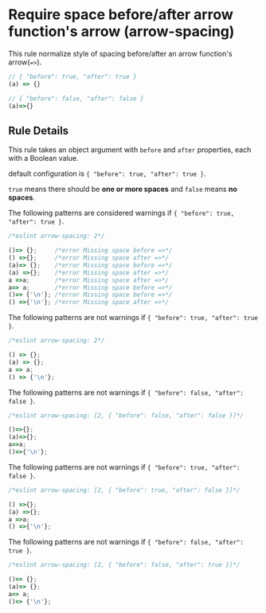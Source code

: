 # Require space before/after arrow function's arrow (arrow-spacing)

This rule normalize style of spacing before/after an arrow function's arrow(`=>`).

```js
// { "before": true, "after": true }
(a) => {}

// { "before": false, "after": false }
(a)=>{}
```

## Rule Details

This rule takes an object argument with `before` and `after` properties, each with a Boolean value.

default configuration is `{ "before": true, "after": true }`.

`true` means there should be **one or more spaces** and `false` means **no spaces**.

The following patterns are considered warnings if `{ "before": true, "after": true }`.

```js
/*eslint arrow-spacing: 2*/

()=> {};     /*error Missing space before =>*/
() =>{};     /*error Missing space after =>*/
(a)=> {};    /*error Missing space before =>*/
(a) =>{};    /*error Missing space after =>*/
a =>a;       /*error Missing space after =>*/
a=> a;       /*error Missing space before =>*/
()=> {'\n'}; /*error Missing space before =>*/
() =>{'\n'}; /*error Missing space after =>*/
```

The following patterns are not warnings if `{ "before": true, "after": true }`.

```js
/*eslint arrow-spacing: 2*/

() => {};
(a) => {};
a => a;
() => {'\n'};
```

The following patterns are not warnings if `{ "before": false, "after": false }`.

```js
/*eslint arrow-spacing: [2, { "before": false, "after": false }]*/

()=>{};
(a)=>{};
a=>a;
()=>{'\n'};
```

The following patterns are not warnings if `{ "before": true, "after": false }`.

```js
/*eslint arrow-spacing: [2, { "before": true, "after": false }]*/

() =>{};
(a) =>{};
a =>a;
() =>{'\n'};
```

The following patterns are not warnings if `{ "before": false, "after": true }`.

```js
/*eslint arrow-spacing: [2, { "before": false, "after": true }]*/

()=> {};
(a)=> {};
a=> a;
()=> {'\n'};
```
